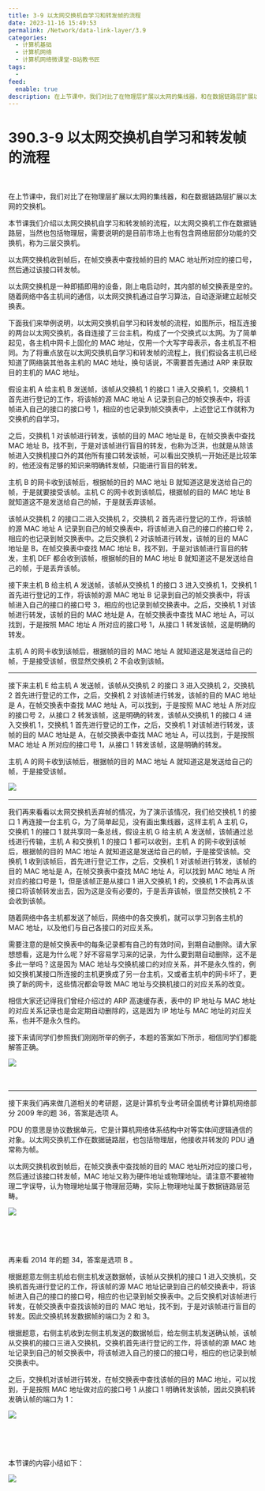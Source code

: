 ```yaml
---
title: 3-9 以太网交换机自学习和转发帧的流程 
date: 2023-11-16 15:49:53
permalink: /Network/data-link-layer/3.9
categories:
  - 计算机基础
  - 计算机网络
  - 计算机网络微课堂-B站教书匠
tags:
  - 
feed:
  enable: true
description: 在上节课中，我们对比了在物理层扩展以太网的集线器，和在数据链路层扩展以太网的交换机。
---
```

# 390.3-9 以太网交换机自学习和转发帧的流程

‍

在上节课中，我们对比了在物理层扩展以太网的集线器，和在数据链路层扩展以太网的交换机。

<!-- more -->


本节课我们介绍以太网交换机自学习和转发帧的流程，以太网交换机工作在数据链路层，当然也包括物理层，需要说明的是目前市场上也有包含网络层部分功能的交换机，称为三层交换机。

以太网交换机收到帧后，在帧交换表中查找帧的目的 MAC 地址所对应的接口号，然后通过该接口转发帧。

以太网交换机是一种即插即用的设备，刚上电启动时，其内部的帧交换表是空的。随着网络中各主机间的通信，以太网交换机通过自学习算法，自动逐渐建立起帧交换表。

下面我们来举例说明，以太网交换机自学习和转发帧的流程，如图所示，相互连接的两台以太网交换机，各自连接了三台主机，构成了一个交换式以太网。为了简单起见，各主机中网卡上固化的 MAC 地址，仅用一个大写字母表示，各主机互不相同。为了将重点放在以太网交换机自学习和转发帧的流程上，我们假设各主机已经知道了网络装其他各主机的 MAC 地址，换句话说，不需要首先通过 ARP 来获取目的主机的 MAC 地址。

假设主机 A 给主机 B 发送帧，该帧从交换机 1 的接口 1 进入交换机 1，交换机 1 首先进行登记的工作，将该帧的源 MAC 地址 A 记录到自己的帧交换表中，将该帧进入自己的接口的接口号 1，相应的也记录到帧交换表中，上述登记工作就称为交换机的自学习。

之后，交换机 1 对该帧进行转发，该帧的目的 MAC 地址是 B，在帧交换表中查找 MAC 地址 B，找不到，于是对该帧进行盲目的转发，也称为泛洪，也就是从除该帧进入交换机接口外的其他所有接口转发该帧，可以看出交换机一开始还是比较笨的，他还没有足够的知识来明确转发帧，只能进行盲目的转发。

主机 B 的网卡收到该帧后，根据帧的目的 MAC 地址 B 就知道这是发送给自己的帧，于是就要接受该帧。主机 C 的网卡收到该帧后，根据帧的目的 MAC 地址 B 就知道这不是发送给自己的帧，于是就丢弃该帧。

该帧从交换机 2 的接口二进入交换机 2，交换机 2 首先进行登记的工作，将该帧的源 MAC 地址 A 记录到自己的帧交换表中，将该帧进入自己的接口的接口号 2，相应的也记录到帧交换表中。之后交换机 2 对该帧进行转发，该帧的目的 MAC 地址是 B，在帧交换表中查找 MAC 地址 B，找不到，于是对该帧进行盲目的转发，主机 DEF 都会收到该帧，根据帧的目的 MAC 地址 B 就知道这不是发送给自己的帧，于是丢弃该帧。

接下来主机 B 给主机 A 发送帧，该帧从交换机 1 的接口 3 进入交换机 1，交换机 1 首先进行登记的工作，将该帧的源 MAC 地址 B 记录到自己的帧交换表中，将该帧进入自己的接口的接口号 3，相应的也记录到帧交换表中。之后，交换机 1 对该帧进行转发，该帧的目的 MAC 地址是 A，在帧交换表中查找 MAC 地址 A，可以找到，于是按照 MAC 地址 A 所对应的接口号 1，从接口 1 转发该帧，这是明确的转发。

主机 A 的网卡收到该帧后，根据帧的目的 MAC 地址 A 就知道这是发送给自己的帧，于是接受该帧，很显然交换机 2 不会收到该帧。

---

接下来主机 E 给主机 A 发送帧，该帧从交换机 2 的接口 3 进入交换机 2，交换机 2 首先进行登记的工作，之后，交换机 2 对该帧进行转发，该帧的目的 MAC 地址是 A，在帧交换表中查找 MAC 地址 A，可以找到，于是按照 MAC 地址 A 所对应的接口号 2，从接口 2 转发该帧，这是明确的转发，该帧从交换机 1 的接口 4 进入交换机 1，交换机 1 首先进行登记的工作，之后，交换机 1 对该帧进行转发，该帧的目的 MAC 地址是 A，在帧交换表中查找 MAC 地址 A，可以找到，于是按照 MAC 地址 A 所对应的接口号 1，从接口 1 转发该帧，这是明确的转发。

主机 A 的网卡收到该帧后，根据帧的目的 MAC 地址 A 就知道这是发送给自己的帧，于是接受该帧。

​![](https://image.peterjxl.com/blog/image-20211222214216-pxlrs7u.png)​

---

我们再来看看以太网交换机丢弃帧的情况，为了演示该情况，我们给交换机 1 的接口 1 再连接一台主机 G，为了简单起见，没有画出集线器，这样主机 A 主机 G，交换机 1 的接口 1 就共享同一条总线，假设主机 G 给主机 A 发送帧，该帧通过总线进行传输，主机 A 和交换机 1 的接口 1 都可以收到，主机 A 的网卡收到该帧后，根据帧的目的 MAC 地址 A 就知道这是发送给自己的帧，于是接受该帧。交换机 1 收到该帧后，首先进行登记工作，之后，交换机 1 对该帧进行转发，该帧的目的 MAC 地址是 A，在帧交换表中查找 MAC 地址 A，可以找到 MAC 地址 A 所对应的接口号是 1，但是该帧正是从接口 1 进入交换机 1 的，交换机 1 不会再从该接口将该帧转发出去，因为这是没有必要的，于是丢弃该帧，很显然交换机 2 不会收到该帧。

随着网络中各主机都发送了帧后，网络中的各交换机，就可以学习到各主机的 MAC 地址，以及他们与自己各接口的对应关系。

需要注意的是帧交换表中的每条记录都有自己的有效时间，到期自动删除。请大家想想看，这是为什么呢？好不容易学习来的记录，为什么要到期自动删除，这不是多此一举吗？这是因为 MAC 地址与交换机接口的对应关系，并不是永久性的，例如交换机某接口所连接的主机更换成了另一台主机，又或者主机中的网卡坏了，更换了新的网卡，这些情况都会导致 MAC 地址与交换机接口的对应关系的改变。

相信大家还记得我们曾经介绍过的 ARP 高速缓存表，表中的 IP 地址与 MAC 地址的对应关系记录也是会定期自动删除的，这是因为 IP 地址与 MAC 地址的对应关系，也并不是永久性的。

接下来请同学们参照我们刚刚所举的例子，本题的答案如下所示，相信同学们都能解答正确。

​![](https://image.peterjxl.com/blog/image-20211222214448-qtygkk0.png)​

‍

---

接下来我们再来做几道相关的考研题，这是计算机专业考研全国统考计算机网络部分 2009 年的题 36，答案是选项 A。

PDU 的意思是协议数据单元，它是计算机网络体系结构中对等实体间逻辑通信的对象。以太网交换机工作在数据链路层，也包括物理层，他接收并转发的 PDU 通常称为帧。

以太网交换机收到帧后，在帧交换表中查找帧的目的 MAC 地址所对应的接口号，然后通过该接口转发帧，MAC 地址又称为硬件地址或物理地址。请注意不要被物理二字误导，认为物理地址属于物理层范畴，实际上物理地址属于数据链路层范畴。

​![](https://image.peterjxl.com/blog/image-20211222214550-fq4vqkw.png)​

‍

‍

再来看 2014 年的题 34，答案是选项 B 。

根据题意左侧主机给右侧主机发送数据帧，该帧从交换机的接口 1 进入交换机，交换机首先进行登记的工作，将该帧的源 MAC 地址记录到自己的帧交换表中，将该帧进入自己的接口的接口号，相应的也记录到帧交换表中。之后交换机对该帧进行转发，在帧交换表中查找该帧的目的 MAC 地址，找不到，于是对该帧进行盲目的转发。因此交换机转发数据帧的端口为 2 和 3。

根据题意，右侧主机收到左侧主机发送的数据帧后，给左侧主机发送确认帧，该帧从交换机的接口三进入交换机，交换机首先进行登记的工作，将该帧的源 MAC 地址记录到自己的帧交换表中，将该帧进入自己的接口的接口号，相应的也记录到帧交换表中。

之后，交换机对该帧进行转发，在帧交换表中查找该帧的目的 MAC 地址，可以找到，于是按照 MAC 地址做对应的接口号 1 从接口 1 明确转发该帧，因此交换机转发确认帧的端口为 1：

​![](https://image.peterjxl.com/blog/image-20211222214745-epznskl.png)​

‍

‍

本节课的内容小结如下：

​![](https://image.peterjxl.com/blog/image-20211222214836-z6ewbk3.png)​

‍

‍
